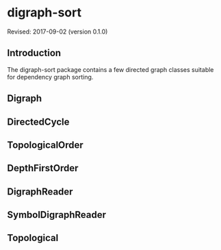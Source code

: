 # digraph-sort

Revised: 2017-09-02 (version 0.1.0)

## Introduction

The digraph-sort package contains a few directed graph classes suitable for dependency graph sorting.

## Digraph

## DirectedCycle

## TopologicalOrder

## DepthFirstOrder

## DigraphReader

## SymbolDigraphReader

## Topological
